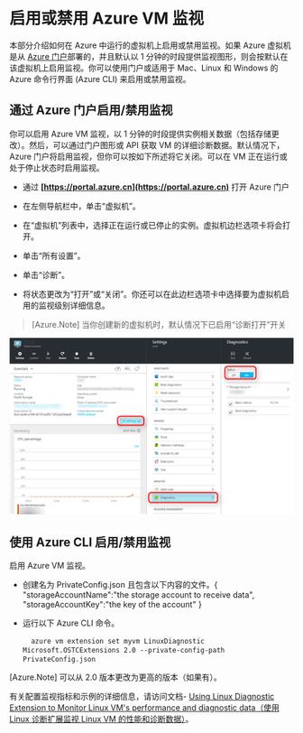 <properties
   pageTitle="启用或禁用 Azure VM 监视"
   description="介绍如何启用或禁用 Azure VM 监视"
   services="virtual-machines-linux"
   documentationCenter="virtual-machines"
   authors="kmouss"
   manager="drewm"
   editor=""/>

<tags
	ms.service="virtual-machines-linux"
	ms.date="02/08/2016"
	wacn.date="06/07/2016"/>
   
# 启用或禁用 Azure VM 监视

本部分介绍如何在 Azure 中运行的虚拟机上启用或禁用监视。如果 Azure 虚拟机是从 [Azure 门户](https://portal.azure.cn)部署的，并且默认以 1 分钟的时段提供监视图形，则会按默认在该虚拟机上启用监视。你可以使用门户或适用于 Mac、Linux 和 Windows 的 Azure 命令行界面 (Azure CLI) 来启用或禁用监视。

## 通过 Azure 门户启用/禁用监视
 
你可以启用 Azure VM 监视，以 1 分钟的时段提供实例相关数据（包括存储更改）。然后，可以通过门户图形或 API 获取 VM 的详细诊断数据。默认情况下，Azure 门户将启用监视，但你可以按如下所述将它关闭。可以在 VM 正在运行或处于停止状态时启用监视。

- 通过 **[https://portal.azure.cn](https://portal.azure.cn)** 打开 Azure 门户

- 在左侧导航栏中，单击“虚拟机”。

- 在“虚拟机”列表中，选择正在运行或已停止的实例。虚拟机边栏选项卡将会打开。

- 单击“所有设置”。

- 单击“诊断”。

- 将状态更改为“打开”或“关闭”。你还可以在此边栏选项卡中选择要为虚拟机启用的监视级别详细信息。

>[Azure.Note] 当你创建新的虚拟机时，默认情况下已启用“诊断打开”开关

![通过 Azure 门户启用/禁用监视。][1]


## 使用 Azure CLI 启用/禁用监视
 
启用 Azure VM 监视。

- 创建名为 PrivateConfig.json 且包含以下内容的文件。{ "storageAccountName":"the storage account to receive data", "storageAccountKey":"the key of the account" }
- 运行以下 Azure CLI 命令。

        azure vm extension set myvm LinuxDiagnostic Microsoft.OSTCExtensions 2.0 --private-config-path PrivateConfig.json

[Azure.Note] 可以从 2.0 版本更改为更高的版本（如果有）。

有关配置监视指标和示例的详细信息，请访问文档- [Using Linux Diagnostic Extension to Monitor Linux VM's performance and diagnostic data（使用 Linux 诊断扩展监视 Linux VM 的性能和诊断数据）](/documentation/articles/virtual-machines-linux-diagnostic-extension)。

<!--Image references-->
[1]: ./media/virtual-machines-linux-vm-monitoring/portal-enable-disable.png
 


<!---HONumber=Mooncake_0425_2016-->
